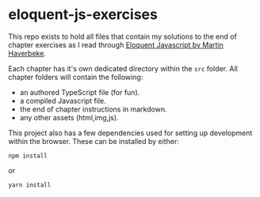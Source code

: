 # eloquent-js-exercises
This repo exists to hold all files that contain my solutions to the end of chapter exercises as I read through [Eloquent Javascript by Martin Haverbeke](http://eloquentjavascript.net/).

Each chapter has it's own dedicated directory within the ```src``` folder.
All chapter folders will contain the following:
+ an authored TypeScript file (for fun).
+ a compiled Javascript file.
+ the end of chapter instructions in markdown.
+ any other assets (html,img,js).

This project also has a few dependencies used for setting up development within the browser. These can be installed by either:

```npm install```

or

```yarn install```